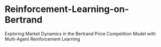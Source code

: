 # Reinforcement-Learning-on-Bertrand
Exploring Market Dynamics in the Bertrand Price Competition Model with Multi-Agent Reinforcement Learning
